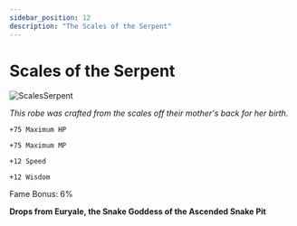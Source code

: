 ```yaml
---
sidebar_position: 12
description: "The Scales of the Serpent"
---
```


# Scales of the Serpent

![ScalesSerpent](https://vwiki.valorserver.com/api/item/picture/scales%20of%20the%20serpent)

<i>This robe was crafted from the scales off their mother's back for her birth.</i>

    +75 Maximum HP
    
    +75 Maximum MP
    
    +12 Speed
    
    +12 Wisdom
    
Fame Bonus: 6%

**Drops from Euryale, the Snake Goddess of the Ascended Snake Pit**
